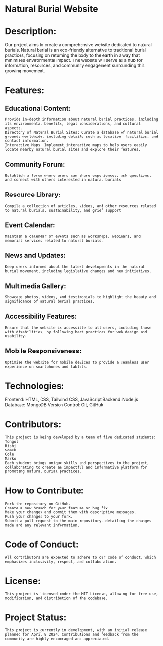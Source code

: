 # Natural Burial Website

# Description:
Our project aims to create a comprehensive website dedicated to natural burials. Natural burial is an eco-friendly alternative to traditional burial practices, focusing on returning the body to the earth in a way that minimizes environmental impact. The website will serve as a hub for information, resources, and community engagement surrounding this growing movement.

# Features: 

## Educational Content: 
    Provide in-depth information about natural burial practices, including its environmental benefits, legal considerations, and cultural aspects.
    Directory of Natural Burial Sites: Curate a database of natural burial grounds worldwide, including details such as location, facilities, and contact information.
    Interactive Maps: Implement interactive maps to help users easily locate nearby natural burial sites and explore their features.
## Community Forum: 
    Establish a forum where users can share experiences, ask questions, and connect with others interested in natural burials.

## Resource Library: 
    Compile a collection of articles, videos, and other resources related to natural burials, sustainability, and grief support.
## Event Calendar: 
    Maintain a calendar of events such as workshops, webinars, and memorial services related to natural burials.
## News and Updates: 
    Keep users informed about the latest developments in the natural burial movement, including legislative changes and new initiatives.
## Multimedia Gallery: 
    Showcase photos, videos, and testimonials to highlight the beauty and significance of natural burial practices.
## Accessibility Features: 
    Ensure that the website is accessible to all users, including those with disabilities, by following best practices for web design and usability.
## Mobile Responsiveness: 
    Optimize the website for mobile devices to provide a seamless user experience on smartphones and tablets.
    
# Technologies:

Frontend: HTML, CSS, Tailwind CSS, JavaScript
Backend: Node.js
Database: MongoDB
Version Control: Git, GitHub


# Contributors:
    This project is being developed by a team of five dedicated students:
    Tongol
    Rishi
    Sameh
    Cole
    Marko
    Each student brings unique skills and perspectives to the project, collaborating to create an impactful and informative platform for promoting natural burial practices.

# How to Contribute:
    Fork the repository on GitHub.
    Create a new branch for your feature or bug fix.
    Make your changes and commit them with descriptive messages.
    Push your changes to your fork.
    Submit a pull request to the main repository, detailing the changes made and any relevant information.

# Code of Conduct:
    All contributors are expected to adhere to our code of conduct, which emphasizes inclusivity, respect, and collaboration.

# License:
    This project is licensed under the MIT License, allowing for free use, modification, and distribution of the codebase.

# Project Status:
    This project is currently in development, with an initial release planned for April 8 2024. Contributions and feedback from the community are highly encouraged and appreciated.
